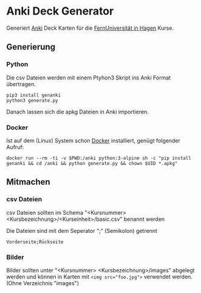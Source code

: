 # Anki Deck Generator

Generiert [Anki](https://apps.ankiweb.net/) Deck Karten für die [FernUniversität in Hagen](https://fernuni-hagen.de/) Kurse.

## Generierung
### Python
Die csv Dateien werden mit einem Ptyhon3 Skript ins Anki Format übertragen.
```
pip3 install genanki
python3 generate.py
```
Danach lassen sich die apkg Dateien in Anki importieren.

### Docker
Ist auf dem (Linux) System schon [Docker](https://docker.com) installiert, genügt folgender Aufruf:
```
docker run --rm -ti -v $PWD:/anki python:3-alpine sh -c "pip install genanki && cd /anki && python generate.py && chown $UID *.apkg"
```

## Mitmachen
### csv Dateien
csv Dateien sollten im Schema "\<Kursnummer\> \<Kursbezeichnung\>/\<Kurseinheit\>/basic.csv" benannt werden

Die Dateien sind mit dem Seperator ";" (Semikolon) getrennt
```
Vorderseite;Rückseite
```

### Bilder
Bilder sollten unter "\<Kursnummer\> \<Kursbezeichnung\>/images" abgelegt werden und können in Karten mit ```<img src="foo.jpg">``` verwendet werden. (Ohne Verzeichnis "images")